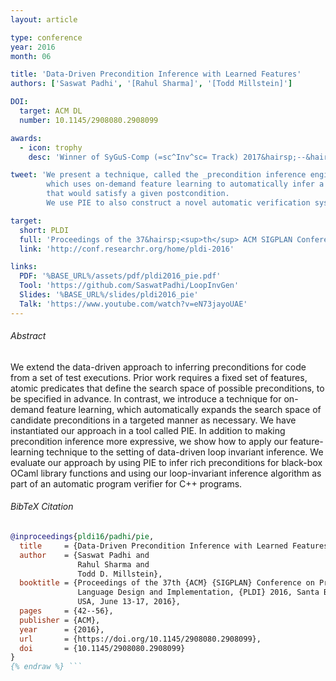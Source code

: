 ```yaml
---
layout: article

type: conference
year: 2016
month: 06

title: 'Data-Driven Precondition Inference with Learned Features'
authors: ['Saswat Padhi', '[Rahul Sharma]', '[Todd Millstein]']

DOI:
  target: ACM DL
  number: 10.1145/2908080.2908099

awards:
  - icon: trophy
    desc: 'Winner of SyGuS-Comp (=sc^Inv^sc= Track) 2017&hairsp;--&hairsp;18'

tweet: 'We present a technique, called the _precondition inference engine_ (PIE),
        which uses on-demand feature learning to automatically infer a precondition
        that would satisfy a given postcondition.
        We use PIE to also construct a novel automatic verification system called =sc^LoopInvGen^sc=.'

target:
  short: PLDI
  full: 'Proceedings of the 37&hairsp;<sup>th</sup> ACM SIGPLAN Conference on Programming Language Design and Implementation, 2016'
  link: 'http://conf.researchr.org/home/pldi-2016'

links:
  PDF: '%BASE_URL%/assets/pdf/pldi2016_pie.pdf'
  Tool: 'https://github.com/SaswatPadhi/LoopInvGen'
  Slides: '%BASE_URL%/slides/pldi2016_pie'
  Talk: 'https://www.youtube.com/watch?v=eN73jayoUAE'
---
```


###### Abstract

We extend the data-driven approach to inferring preconditions for code from a set of test executions.
Prior work requires a fixed set of features, atomic predicates that define the search space of possible preconditions,
to be specified in advance.
In contrast, we introduce a technique for on-demand feature learning,
which automatically expands the search space of candidate preconditions in a targeted manner as necessary.
We have instantiated our approach in a tool called PIE.
In addition to making precondition inference more expressive,
we show how to apply our feature-learning technique to the setting of data-driven loop invariant inference.
We evaluate our approach by using PIE to infer rich preconditions for black-box OCaml library functions
and using our loop-invariant inference algorithm as part of an automatic program verifier for C++ programs.

###### BibTeX Citation

```bibtex {% raw %}
@inproceedings{pldi16/padhi/pie,
  title     = {Data-Driven Precondition Inference with Learned Features},
  author    = {Saswat Padhi and
               Rahul Sharma and
               Todd D. Millstein},
  booktitle = {Proceedings of the 37th {ACM} {SIGPLAN} Conference on Programming
               Language Design and Implementation, {PLDI} 2016, Santa Barbara, CA,
               USA, June 13-17, 2016},
  pages     = {42--56},
  publisher = {ACM},
  year      = {2016},
  url       = {https://doi.org/10.1145/2908080.2908099},
  doi       = {10.1145/2908080.2908099}
}
{% endraw %} ```